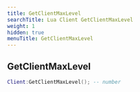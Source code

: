 ```yaml
---
title: GetClientMaxLevel
searchTitle: Lua Client GetClientMaxLevel
weight: 1
hidden: true
menuTitle: GetClientMaxLevel
---
```

## GetClientMaxLevel
```lua
Client:GetClientMaxLevel(); -- number
```